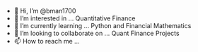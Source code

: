- 👋 Hi, I’m @bman1700
- 👀 I’m interested in ... Quantitative Finance
- 🌱 I’m currently learning ... Python and Financial Mathematics
- 💞️ I’m looking to collaborate on ... Quant Finance Projects
- 📫 How to reach me ... 

<!---
bman1700/bman1700 is a ✨ special ✨ repository because its `README.md` (this file) appears on your GitHub profile.
You can click the Preview link to take a look at your changes.
--->
